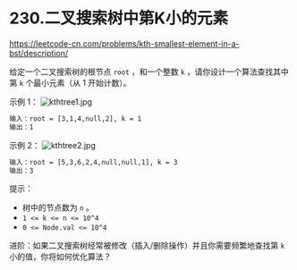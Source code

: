 # 230.二叉搜索树中第K小的元素

<https://leetcode-cn.com/problems/kth-smallest-element-in-a-bst/description/>

给定一个二叉搜索树的根节点 `root` ，和一个整数 `k` ，请你设计一个算法查找其中第 `k` 个最小元素（从 1 开始计数）。

示例 1：
![kthtree1.jpg](https://assets.leetcode.com/uploads/2021/01/28/kthtree1.jpg)

```txt
输入：root = [3,1,4,null,2], k = 1
输出：1
```

示例 2：
![kthtree2.jpg](https://assets.leetcode.com/uploads/2021/01/28/kthtree2.jpg)

```txt
输入：root = [5,3,6,2,4,null,null,1], k = 3
输出：3
```

提示：

- 树中的节点数为 `n` 。
- `1 <= k <= n <= 10^4`
- `0 <= Node.val <= 10^4`

进阶：如果二叉搜索树经常被修改（插入/删除操作）并且你需要频繁地查找第 `k` 小的值，你将如何优化算法？
